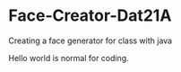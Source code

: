 # Face-Creator-Dat21A
Creating a face generator for class with java


Hello world is normal for coding.
